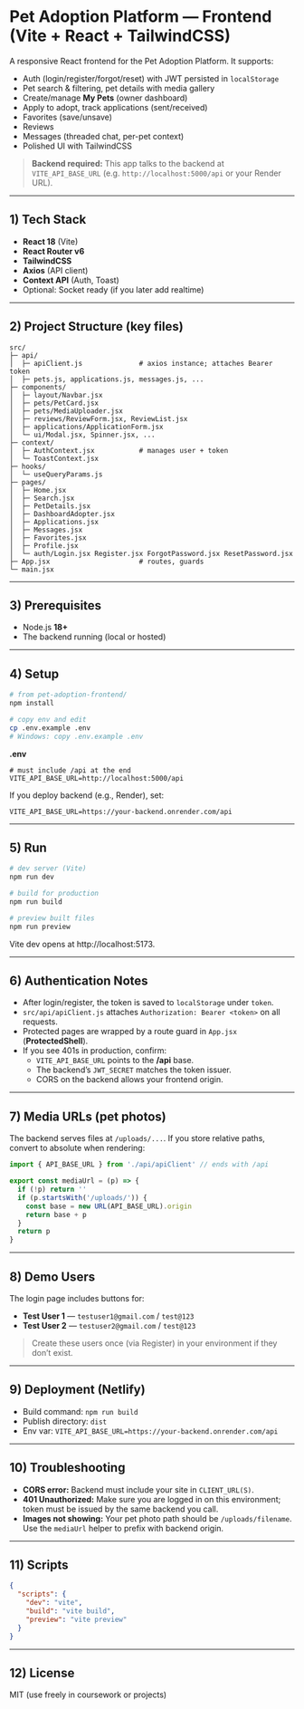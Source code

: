 # Pet Adoption Platform — Frontend (Vite + React + TailwindCSS)

A responsive React frontend for the Pet Adoption Platform. It supports:

- Auth (login/register/forgot/reset) with JWT persisted in `localStorage`
- Pet search & filtering, pet details with media gallery
- Create/manage **My Pets** (owner dashboard)
- Apply to adopt, track applications (sent/received)
- Favorites (save/unsave)
- Reviews
- Messages (threaded chat, per-pet context)
- Polished UI with TailwindCSS

> **Backend required:** This app talks to the backend at `VITE_API_BASE_URL` (e.g. `http://localhost:5000/api` or your Render URL).

---

## 1) Tech Stack

- **React 18** (Vite)
- **React Router v6**
- **TailwindCSS**
- **Axios** (API client)
- **Context API** (Auth, Toast)
- Optional: Socket ready (if you later add realtime)

---

## 2) Project Structure (key files)

```
src/
├─ api/
│  ├─ apiClient.js              # axios instance; attaches Bearer token
│  ├─ pets.js, applications.js, messages.js, ...
├─ components/
│  ├─ layout/Navbar.jsx
│  ├─ pets/PetCard.jsx
│  ├─ pets/MediaUploader.jsx
│  ├─ reviews/ReviewForm.jsx, ReviewList.jsx
│  ├─ applications/ApplicationForm.jsx
│  └─ ui/Modal.jsx, Spinner.jsx, ...
├─ context/
│  ├─ AuthContext.jsx           # manages user + token
│  └─ ToastContext.jsx
├─ hooks/
│  └─ useQueryParams.js
├─ pages/
│  ├─ Home.jsx
│  ├─ Search.jsx
│  ├─ PetDetails.jsx
│  ├─ DashboardAdopter.jsx
│  ├─ Applications.jsx
│  ├─ Messages.jsx
│  ├─ Favorites.jsx
│  ├─ Profile.jsx
│  └─ auth/Login.jsx Register.jsx ForgotPassword.jsx ResetPassword.jsx
├─ App.jsx                      # routes, guards
└─ main.jsx
```

---

## 3) Prerequisites

- Node.js **18+**
- The backend running (local or hosted)

---

## 4) Setup

```bash
# from pet-adoption-frontend/
npm install

# copy env and edit
cp .env.example .env
# Windows: copy .env.example .env
```

**.env**
```env
# must include /api at the end
VITE_API_BASE_URL=http://localhost:5000/api
```

If you deploy backend (e.g., Render), set:
```env
VITE_API_BASE_URL=https://your-backend.onrender.com/api
```

---

## 5) Run

```bash
# dev server (Vite)
npm run dev

# build for production
npm run build

# preview built files
npm run preview
```

Vite dev opens at http://localhost:5173.

---

## 6) Authentication Notes

- After login/register, the token is saved to `localStorage` under `token`.
- `src/api/apiClient.js` attaches `Authorization: Bearer <token>` on all requests.
- Protected pages are wrapped by a route guard in `App.jsx` (**ProtectedShell**).
- If you see 401s in production, confirm:
  - `VITE_API_BASE_URL` points to the **/api** base.
  - The backend’s `JWT_SECRET` matches the token issuer.
  - CORS on the backend allows your frontend origin.

---

## 7) Media URLs (pet photos)

The backend serves files at `/uploads/...`. If you store relative paths, convert to absolute when rendering:

```js
import { API_BASE_URL } from './api/apiClient' // ends with /api

export const mediaUrl = (p) => {
  if (!p) return ''
  if (p.startsWith('/uploads/')) {
    const base = new URL(API_BASE_URL).origin
    return base + p
  }
  return p
}
```

---

## 8) Demo Users

The login page includes buttons for:
- **Test User 1** — `testuser1@gmail.com` / `test@123`
- **Test User 2** — `testuser2@gmail.com` / `test@123`

> Create these users once (via Register) in your environment if they don’t exist.

---

## 9) Deployment (Netlify)

- Build command: `npm run build`
- Publish directory: `dist`
- Env var: `VITE_API_BASE_URL=https://your-backend.onrender.com/api`

---

## 10) Troubleshooting

- **CORS error:** Backend must include your site in `CLIENT_URL(S)`.
- **401 Unauthorized:** Make sure you are logged in on this environment; token must be issued by the same backend you call.
- **Images not showing:** Your pet photo path should be `/uploads/filename`. Use the `mediaUrl` helper to prefix with backend origin.

---

## 11) Scripts

```json
{
  "scripts": {
    "dev": "vite",
    "build": "vite build",
    "preview": "vite preview"
  }
}
```

---

## 12) License

MIT (use freely in coursework or projects)

